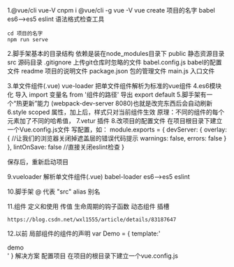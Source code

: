 1.@vue/cli vue-V
    cnpm i @vue/cli -g vue -V
    vue create 项目的名字
    babel es6-->es5
    eslint 语法格式检查工具

    cd 项目的名字
    npm run serve

2.脚手架基本的目录结构
依赖是装在node_modules目录下
public 静态资源目录
src 源码目录
.gitignore 上传git仓库时忽略的文件
babel.config.js babel的配置文件
readme 项目的说明文件
package.json 包的管理文件
main.js 入口文件 

3.单文件组件(.vue) vue-loader 把单文件组件解析为标准的vue组件
    <template></template>
    <script></script>
    <style></style>
4.es6模块化 
    导入 import 变量名 from '组件的路径'
    导出 export default 
5.脚手架有一个“热更新”能力 (webpack-dev-server 8080)也就是改完东西后会自动刷新
6.style scoped 属性，加上后，样式只对当前组件生效
原理：不同的组件的每个元素加了不同的哈希值，
7.vetur 插件 
8.改项目的配置文件
在项目根目录下建立一个Vue.config.js文件
写配置，如：
     module.exports = {
        devServer: {
            overlay: { //让我们的浏览器关闭掉遮盖层的错误代码提示
                warnings: false,
                errors: false
            }
    },
    lintOnSave: false //直接关闭eslint检查
}

保存后，重新启动项目

9.vueloader 解析单文件组件(.vue)
    babel-loader es6-->es5
    eslint

10.脚手架 @ 代表 "src" alias 别名

11.组件
    定义和使用 
    传值
    生命周期的钩子函数
    动态组件
    插槽
    
    https://blog.csdn.net/wxl1555/article/details/83187647

12.以前 局部组件的组件的声明
var Demo = {
    template:'<div>demo</div>'
}
解决方案
    配置项目 在项目的根目录下建立一个vue.config.js
    
